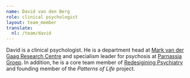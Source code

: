 ```yaml
---
name: David van den Berg
role: clinical psychologist
layout: team_member
translate:
  nl: /team/david
---
```

David is a clinical psychologist. He is a department head at
[Mark van der Gaag Research Centre] and specialism leader for psychosis at
[Parnassia Groep]. In addition, he is a core team member of [Redesigining Psychiatry]
and founding member of the *Patterns of Life* project.

[Mark van der Gaag Research Centre]: https://www.mrcresearch.nl/
[Parnassia Groep]: https://www.parnassiagroep.nl/
[Redesigining Psychiatry]: https://www.redesiginingpsychiatry.org/
